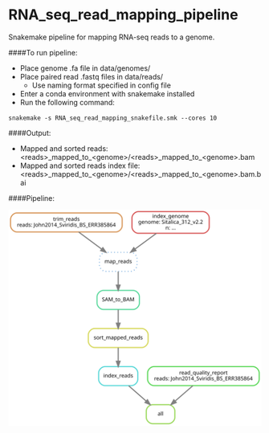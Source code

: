 # RNA_seq_read_mapping_pipeline

Snakemake pipeline for mapping RNA-seq reads to a genome.

####To run pipeline:
- Place genome .fa file in data/genomes/
- Place paired read .fastq files in data/reads/
  - Use naming format specified in config file
- Enter a conda environment with snakemake installed
- Run the following command:
```
snakemake -s RNA_seq_read_mapping_snakefile.smk --cores 10
```
####Output:
- Mapped and sorted reads: \<reads\>\_mapped\_to\_\<genome\>/\<reads\>\_mapped\_to\_\<genome\>.bam
- Mapped and sorted reads index file: \<reads\>\_mapped\_to\_\<genome\>/\<reads\>\_mapped\_to\_\<genome\>.bam.bai

####Pipeline:

![plot](pipeline.svg)
